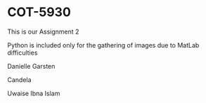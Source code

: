 # COT-5930

This is our Assignment 2

Python is included only for the gathering of images due to MatLab difficulties

Danielle Garsten

Candela

Uwaise Ibna Islam
